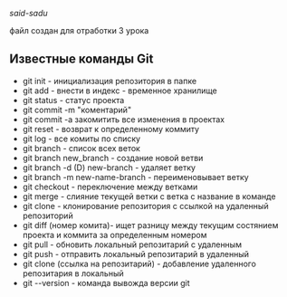 *said-sadu*

файл создан для отработки 3 урока

## Известные команды Git

* git init - инициализация репозитория в папке
* git add - внести в индекс - временное хранилище 
* git status - статус проекта
* git commit -m "коментарий"
* git commit -a закомитить все изменения в проектах
* git reset - возврат к определенному коммиту
* git log - все комиты по списку
* git branch - список всех веток
* git branch new_branch - создание новой ветви
 * git branch -d (D) new-branch - удаляет ветку
 * git branch -m new-name-branch - переименовывает  ветку
 * git checkout - переключение между ветками
 * git merge - слияние текущей ветки с ветка с название в команде
 * git clone - клонирование репозитория с ссылкой на удаленный репозиторий
 * git diff (номер комита)- ищет разницу между текущим состянием проекта и коммита за определенным номером 
 * git pull -  обновить локальный репозитарий с удаленным 
 * git push - отправить локальный репозитарий в удаленный 
 * git clone (ссылка на репозитарий) - добавление удаленного репозитария в локальный
 * git --version - команда вывожда версии git
